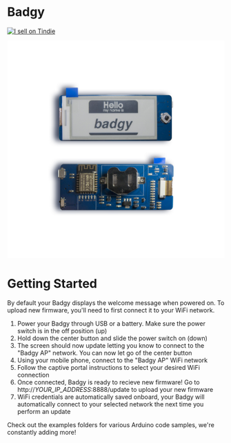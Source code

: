 # Badgy

<a href="https://www.tindie.com/products/squarofumi/badgy-iot-badge/"><img src="https://d2ss6ovg47m0r5.cloudfront.net/badges/tindie-larges.png" alt="I sell on Tindie" width="200" height="104"></a>

<img src="/website/img/badgy_stock_photo.jpg" />

# Getting Started

By default your Badgy displays the welcome message when powered on. To upload new firmware, you'll need to first connect it to your WiFi network.

1. Power your Badgy through USB or a battery. Make sure the power switch is in the off position (up)
2. Hold down the center button and slide the power switch on (down)
3. The screen should now update letting you know to connect to the "Badgy AP" network. You can now let go of the center button
4. Using your mobile phone, connect to the "Badgy AP" WiFi network
5. Follow the captive portal instructions to select your desired WiFi connection
6. Once connected, Badgy is ready to recieve new firmware! Go to http://*YOUR_IP_ADDRESS*:8888/update to upload your new firmware
7. WiFi credentials are automatically saved onboard, your Badgy will automatically connect to your selected network the next time you perform an update

Check out the examples folders for various Arduino code samples, we're constantly adding more!
